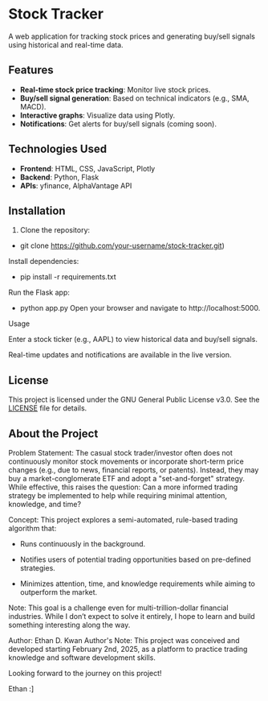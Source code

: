 # Stock Tracker

A web application for tracking stock prices and generating buy/sell signals using historical and real-time data.

## Features
- **Real-time stock price tracking**: Monitor live stock prices.
- **Buy/sell signal generation**: Based on technical indicators (e.g., SMA, MACD).
- **Interactive graphs**: Visualize data using Plotly.
- **Notifications**: Get alerts for buy/sell signals (coming soon).

## Technologies Used
- **Frontend**: HTML, CSS, JavaScript, Plotly
- **Backend**: Python, Flask
- **APIs**: yfinance, AlphaVantage API

## Installation
1. Clone the repository: 
- git clone https://github.com/your-username/stock-tracker.git)

Install dependencies: 
- pip install -r requirements.txt

Run the Flask app:
- python app.py
Open your browser and navigate to http://localhost:5000.


Usage

Enter a stock ticker (e.g., AAPL) to view historical data and buy/sell signals.

Real-time updates and notifications are available in the live version.

## License
This project is licensed under the GNU General Public License v3.0. See the [LICENSE](LICENSE) file for details.

## About the Project

Problem Statement:
The casual stock trader/investor often does not continuously monitor stock movements or incorporate short-term price changes (e.g., due to news, financial reports, or patents). Instead, they may buy a market-conglomerate ETF and adopt a "set-and-forget" strategy. While effective, this raises the question: Can a more informed trading strategy be implemented to help while requiring minimal attention, knowledge, and time?

Concept:
This project explores a semi-automated, rule-based trading algorithm that:

- Runs continuously in the background.

- Notifies users of potential trading opportunities based on pre-defined strategies.

- Minimizes attention, time, and knowledge requirements while aiming to outperform the market.

Note: This goal is a challenge even for multi-trillion-dollar financial industries. While I don’t expect to solve it entirely, I hope to learn and build something interesting along the way.

Author:
Ethan D. Kwan
Author's Note:
This project was conceived and developed starting February 2nd, 2025, as a platform to practice trading knowledge and software development skills.


Looking forward to the journey on this project!

Ethan :]